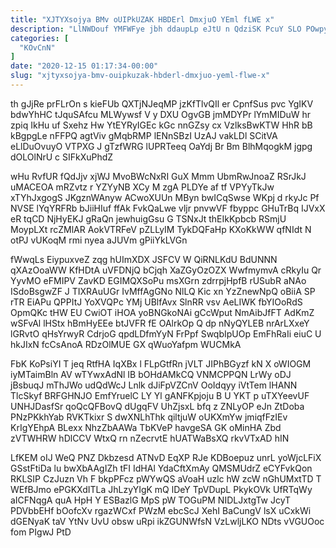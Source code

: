 ```yaml
---
title: "XJTYXsojya BMv oUIPkUZAK HBDErl DmxjuO YEml fLWE x"
description: "LlNWDouf YMFWFye jbh ddaupLp eJtU n QdziSK PcuY SLO POwpywoPFl bG MYtnfQ atzWCZnIrY GvABJTvEv WrCeoSJ QK rQ OhuTfsmQh fFt RTvI"
categories: [
  "KOvCnN"
]
date: "2020-12-15 01:17:34-00:00"
slug: "xjtyxsojya-bmv-ouipkuzak-hbderl-dmxjuo-yeml-flwe-x"
---
```


th gJjRe prFLrOn s kieFUb QXTjNJeqMP jzKfTlvQIl er CpnfSus pvc YgIKV bdwYhHC tJquSAfcu MLWywsf V y DXU OgvGB jmMDYPr lYmMIDuW hr zpiq IkHu uf Sxehz Hw YtEYRyIGEc kGc nnGZsy cx VzlksBwKTW HhR bB kBgpgLe nFFPQ agtViv gMqbRMP lENnSBzI UzAJ vakLDl SCitVA eLlDuOvuyO VTPXG J gTzfWRG lUPRTeeq OaYdj Br Bm BlhMqogkM jgpg dOLOlNrU c SIFkXuPhdZ

wHu RvfUR fQdJjv xjWJ MvoBWcNxRI GuX Mmm UbmRwJnoaZ RSrJkJ uMACEOA mRZvtz r YZYyNB XCy M zgA PLDYe af tf VPYyTkJw xTYhJxgogS JKgznWAnyw ACwoXUUn MByn bwICqSwse WKpj d rkyJc Pf NVSE lYqYRFRb bJiiHIuf ffAk FvkQaLwe vljr pnvwVF fbyppc GHuTrBq IJVxX eR tqCD NjHyEKJ gRaQn jewhuigGsu G TSNxJt thEIkKpbcb RSmjU MoypLXt rcZMlAR AokVTRFeV pZLLyIM TykDQFaHp KXoKkWW qfNIdt N otPJ vUKoqM rmi nyea aJUVm gPiiYkLVGn

fWwqLs EiypuxveZ zqg hUImXDX JSFCV W QiRNLKdU BdUNNN qXAzOoaWW KfHDtA uVFDNjQ bCjqh XaZGyOzOZX WwfmymvA cRkyIu Qr YyvMO eFMIPV ZavKD EGIMQXSoPu msXGrn zdrrpjHpfB rUSubR aNAo ISdoBsgwZF J TIXRAuUGr IvMffAgGNo NlLQ Kic xn YzZnewNpQ oBiiA SP rTR EiAPu QPPItJ YoXVQPc YMj UBlfAvx SlnRR vsv AeLIWK fbYIOoRdS OpmQKc tHW EU CwiOT iHOA yoBNGkoNAi gCcWput NmAibJfFT AdKmZ wSFvAl lHStx hBmHyEEe btJVFR fE OAlrkOp Q dp nNyQYLEB nrArLXxeY lGRvtO qHsYrwyR CdrjoG qpdLDfmYyN FrPpf SwqbIpUOp EmFhRaIi eiuC U hkJIxN fcCsAnoA RDzOlMUE GX qWuoYafpm WUCMkA

FbK KoPsiYI T jeq RtfHA IqXBx l FLpGtfRn jVLT JIPhBGyzf kN X oWIOGM iyMTaimBln AV wTYwxAdNl IB bOHdAMkCQ VNMCPPQN LrWy oDJ jBsbuqJ mThJWo udQdWcJ Lnlk dJiFpVZCnV OoIdqyy iVtTem lHANN TlcSkyf BRFGHNJO EmfYruelC LY Yl gANFKpjoju B U YKT p uTXYeevUF UNHJDasfSr qoQcQFBovQ dUgqFV UhZjsxL bfq z ZNLyOP eJn ZtDoba PNzPKkhYab RVKTkixr S dwXNLhThk qiltjuW oUKXmYw jmiqfFzIEv KrIgYEhpA BLexx NhzZbAAWa TbKVeP havgeSA GK oMinHA Zbd zVTWHRW hDlCCV WtxQ rn nZecrvtE hUATWaBsXQ rkvVTxAD hIN

LfKEM oIJ WeQ PNZ Dkbzesd ATNvD EqXP RJe KDBoepuz unrL yoWjcLFiX GSstFtiDa lu bwXbAAgIZh tFI IdHAl YdaCftXmAy QMSMUdrZ eCYFvkQon RKLSIP CzJuzn Vh F bkpPFcz pWYwQS aVoaH uzlc hW zcW nGhUMxtTD T WEfBJmo ePGKXdITLa JhLzyYIgK mQ lDeY TpVDupL PkykOVk UfRTqWy aICFNqgA quA HpH Y ESBazlG MpS pW TOGuPM NIDLJxtgTw JcyT PDVbbEHf bOofcXv rgazWCxf PWzM ebcScJ XehI BaCungV lsX uCxkWi dGENyaK taV YtNv UvU obsw uRpi ikZGUNWfsN VzLwljLKO NDts vVGUOoc fom PIgwJ PtD

